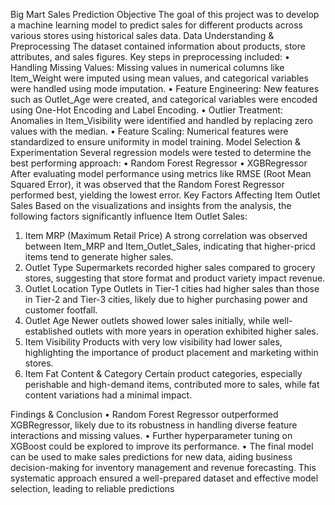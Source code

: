 Big Mart Sales Prediction
Objective
The goal of this project was to develop a machine learning model to predict sales for different products across various stores using historical sales data.
Data Understanding & Preprocessing
The dataset contained information about products, store attributes, and sales figures. Key steps in preprocessing included:
•	Handling Missing Values: Missing values in numerical columns like Item_Weight were imputed using mean values, and categorical variables were handled using mode imputation.
•	Feature Engineering: New features such as Outlet_Age were created, and categorical variables were encoded using One-Hot Encoding and Label Encoding.
•	Outlier Treatment: Anomalies in Item_Visibility were identified and handled by replacing zero values with the median.
•	Feature Scaling: Numerical features were standardized to ensure uniformity in model training.
Model Selection & Experimentation
Several regression models were tested to determine the best performing approach:
•	Random Forest Regressor
•	XGBRegressor
After evaluating model performance using metrics like RMSE (Root Mean Squared Error), it was observed that the Random Forest Regressor performed best, yielding the lowest error.
Key Factors Affecting Item Outlet Sales
Based on the visualizations and insights from the analysis, the following factors significantly influence Item Outlet Sales:
1.	Item MRP (Maximum Retail Price)
A strong correlation was observed between Item_MRP and Item_Outlet_Sales, indicating that higher-pricd items tend to generate higher sales.
2.	Outlet Type
Supermarkets recorded higher sales compared to grocery stores, suggesting that store format and product variety impact revenue.
3.	Outlet Location Type
Outlets in Tier-1 cities had higher sales than those in Tier-2 and Tier-3 cities, likely due to higher purchasing power and customer footfall.
4.	Outlet Age
Newer outlets showed lower sales initially, while well-established outlets with more years in operation exhibited higher sales.
5.	Item Visibility
Products with very low visibility had lower sales, highlighting the importance of product placement and marketing within stores.
6.	Item Fat Content & Category
Certain product categories, especially perishable and high-demand items, contributed more to sales, while fat content variations had a minimal impact.

Findings & Conclusion
•	Random Forest Regressor outperformed XGBRegressor, likely due to its robustness in handling diverse feature interactions and missing values.
•	Further hyperparameter tuning on XGBoost could be explored to improve its performance.
•	The final model can be used to make sales predictions for new data, aiding business decision-making for inventory management and revenue forecasting.
This systematic approach ensured a well-prepared dataset and effective model selection, leading to reliable predictions
										   
